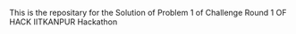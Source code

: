 This is the repositary for the Solution of Problem 1 of Challenge Round 1 OF HACK IITKANPUR Hackathon 
